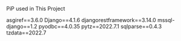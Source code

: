 PiP used in This Project

asgiref==3.6.0
Django==4.1.6
djangorestframework==3.14.0
mssql-django==1.2
pyodbc==4.0.35
pytz==2022.7.1
sqlparse==0.4.3
tzdata==2022.7